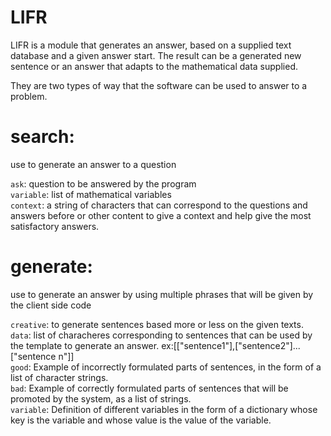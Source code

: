 # LIFR
LIFR is a module that generates an answer, based on a supplied text database and a given answer start. The result can be a generated new sentence or an answer that adapts to the mathematical data supplied.

<p>They are two types of way that the software can be used to answer to a problem.</p>

# search:
use to generate an answer to a question

`ask`: question to be answered by the program<br>
`variable`: list of mathematical variables<br>
`context`: a string of characters that can correspond to the questions and answers before or other content to give a context and help give the most satisfactory answers.<br>
# generate:
use to generate an answer by using multiple phrases that will be given by the client side code

`creative`: to generate sentences based more or less on the given texts.<br>
`data`: list of characheres corresponding to sentences that can be used by the template to generate an answer. ex:[["sentence1"],["sentence2"]...["sentence n"]]<br>
`good`: Example of incorrectly formulated parts of sentences, in the form of a list of character strings.<br>
`bad`: Example of correctly formulated parts of sentences that will be promoted by the system, as a list of strings.<br>
`variable`: Definition of different variables in the form of a dictionary whose key is the variable and whose value is the value of the variable.<br>
